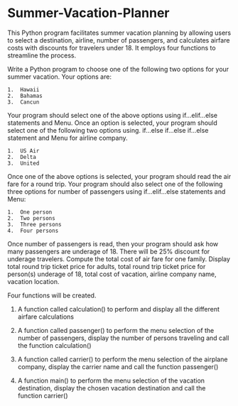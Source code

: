 # Summer-Vacation-Planner
This Python program facilitates summer vacation planning by allowing users to select a destination, airline, number of passengers, and calculates airfare costs with discounts for travelers under 18. 
It employs four functions to streamline the process.

Write a Python program to choose one of the following two options for your summer vacation. Your options are:
    
    1.	Hawaii
    2.	Bahamas
    3.	Cancun

Your program should select one of the above options using if…elif…else statements and Menu. 
Once an option is selected, your program should select one of the following two options using. 
if…else if…else if…else statement and Menu for airline company. 

    1.	US Air
    2.	Delta
    3.	United

Once one of the above options is selected, your program should read the air fare for 
a round trip. Your program should also select one of the following three options for number of 
passengers using if…elif…else statements and Menu:

    1.	One person
    2.	Two persons
    3.	Three persons
    4.	Four persons

Once number of passengers is read, then your program should ask how many passengers are underage of 18. There will be 25% discount for underage travelers.
Compute the total cost of air fare for one family. Display total round trip ticket price for adults, total round trip ticket price for person(s) underage of 18, 
total cost of vacation, airline company name, vacation location.  

Four functions will be created.

1.	A function called calculation() to perform and display all the different airfare calculations 

2.	A function called passenger() to perform the menu selection of the number of passengers,  display the number of persons traveling and call the function calculation()

3.	A function called carrier() to perform the menu selection of the airplane company, display the carrier name and call the function passenger()

4.	A function main() to perform the menu selection of the vacation destination,  display the chosen vacation destination and call the function carrier()


